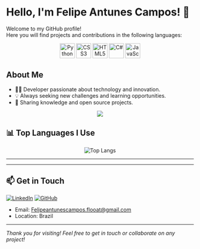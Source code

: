 # Hello, I'm Felipe Antunes Campos! 👋

Welcome to my GitHub profile!  
Here you will find projects and contributions in the following languages:

<p align="center">
  <img src="https://cdn.jsdelivr.net/gh/devicons/devicon/icons/python/python-original.svg" alt="Python" width="40" height="40"/>
  <img src="https://cdn.jsdelivr.net/gh/devicons/devicon/icons/css3/css3-original.svg" alt="CSS3" width="40" height="40"/>
  <img src="https://cdn.jsdelivr.net/gh/devicons/devicon/icons/html5/html5-original.svg" alt="HTML5" width="40" height="40"/>
  <img src="https://cdn.jsdelivr.net/gh/devicons/devicon/icons/csharp/csharp-original.svg" alt="C#" width="40" height="40"/>
  <img src="https://cdn.jsdelivr.net/gh/devicons/devicon/icons/javascript/javascript-original.svg" alt="JavaScript" width="40" height="40"/>
</p>

## About Me

- 🧑‍💻 Developer passionate about technology and innovation.
- 💡 Always seeking new challenges and learning opportunities.
- 🚀 Sharing knowledge and open source projects.

<div align="center">
  <img src="https://github-readme-stats.vercel.app/api?username=FelipeAntunesCampos&show_icons=true&theme=github_dark" />
</div>

## 📊 **Top Languages I Use**
<div align="center">
<!-- Chart generated by GitHub Readme Stats or similar. Replace the data with the correct ones when using. -->

![Top Langs](https://github-readme-stats.vercel.app/api/top-langs/?username=FelipeAntunesCampos&layout=compact&theme=default)
</div>

---

---

## 📫 **Get in Touch**

[![LinkedIn](https://img.shields.io/badge/LinkedIn-blue?style=for-the-badge&logo=linkedin)](https://www.linkedin.com/in/seu-linkedin-aqui)
[![GitHub](https://img.shields.io/badge/GitHub-24292F?style=for-the-badge&logo=github&logoColor=white)](https://github.com/FelipeAntunesCampos)

- Email: Felipeantunescampos.flooat@gmail.com
- Location: Brazil

---

*Thank you for visiting! Feel free to get in touch or collaborate on any project!*
